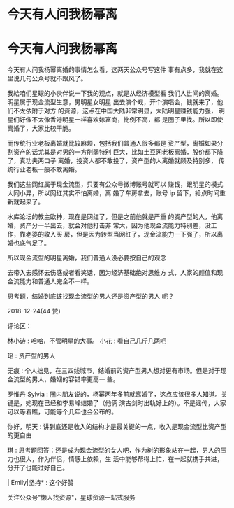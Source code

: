# 今天有人问我杨幂离

# 今天有人问我杨幂离

今天有人问我杨幂离婚的事情怎么看，这两天公众号写这件 事有点多，我就在这里说几句公众号就不跟风了。

我給咱们星球的小伙伴说一下我的观点，就是从经济模型看 我们人世间的离婚。明星属于现金流型生意，男明星女明星 出去演个戏，开个演唱会，钱就来了，他们不太依附于对方 的资源，这点在中国大陆非常明显，大陆明星赚钱能力强， 明星们好像不太像香港明星一样喜欢嫁富商，比例不高，都 是圈子里找。所以即使离婚了，大家比较干脆。

而传统行业老板离婚就比较麻烦，包括我们普通人很多都是 资产型，离婚如果分割资产的话尤其是对男的一方削弱特别 巨大，比如土豆网老板离婚，股价都下降了，真功夫两口子 离婚，投资人都不敢投了，资产型的人离婚就顾及特别多， 传统行业老板一般不敢离婚。

我们这些网红属于现金流型，只要有公众号微博账号就可以 赚钱，跟明星的模式大同小异，所以网红其实不怕离婚，离 婚了车房拿去，账号 ip 留下，給点时间重新就起来了。

水库论坛的教主欧神，现在是网红了，但是之前他就是严重 的资产型的人，他离婚，资产分一半出去，就会对他打击非 常大，因为他现金流能力特别差，没工作，靠老婆的收入买 房，但是因为转型当网红了，现金流能力一下强了，所以离 婚也底气足了。

所以现金流型的明星离婚，我们普通人没必要按自己的观念

去带入去感怀去伤感或者看笑话，因为经济基础绝对思维方 式，人家的颜值和现金流能力和普通人完全不一样。

思考题，结婚到底该找现金流型的男人还是资产型的男人 呢？

2018-12-24(44 赞)

评论区：

林小诗 : 哈哈，不管明星的大事。 小花 : 看自己几斤几两吧

玲 : 资产型的男人

无痕 : 个人拙见，在三四线城市，结婚前的资产型男人想对更有市场。但是对于现金流型的男人，婚姻的容错率更高一 些。

罗惟丹 Sylvia : 圈内朋友说的，杨幂两年多前就离婚了，这点应该很多人知道。关键是，她现在已经和李易峰结婚了（他俩 演古剑时出轨好上的）。不是谣传，大家可以等着瞧，可能等个几年也会公布的。

你好，明天 : 讲到底还是收入的结构才是最关键的一点，收入是现金流型比资产型的更自由

琪 : 思考题回答：还是成为现金流型的女人吧，作为树的形象站在一起，男人的压力也很大，作为伴侣，情感上依赖，生 活中能够帮得上忙，在一起就携手共进，分开了也能过好自己。

| Emily|坚持* : 这个好赞

关注公众号"懒人找资源"，星球资源一站式服务